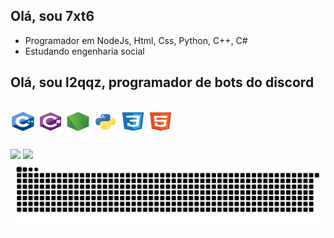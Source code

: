 ## Olá, sou 7xt6
- Programador em NodeJs, Html, Css, Python, C++, C#
- Estudando engenharia social

## Olá, sou l2qqz, programador de bots do discord


<div style="display: inline_block"><br>
<img align="center" alt="l2qqz-Cplusplus" height="30" width="40" src="https://raw.githubusercontent.com/devicons/devicon/master/icons/cplusplus/cplusplus-original.svg">
<img align="center" alt="l2qqz-Csharp" height="30" width="40" src="https://raw.githubusercontent.com/devicons/devicon/master/icons/csharp/csharp-original.svg">
<img align="center" alt="l2qqz-Nodejs" height="30" width="40" src="https://raw.githubusercontent.com/devicons/devicon/master/icons/nodejs/nodejs-original.svg">
<img align="center" alt="l2qqz-Python" height="30" width="40" src="https://raw.githubusercontent.com/devicons/devicon/master/icons/python/python-original.svg">
<img align="center" alt="l2qqz-CSS" height="30" width="40" src="https://raw.githubusercontent.com/devicons/devicon/master/icons/css3/css3-original.svg">
<img align="center" alt="l2qqz-HTML" height="30" width="40" src="https://raw.githubusercontent.com/devicons/devicon/master/icons/html5/html5-original.svg">
</div>
  
  ##
 
<div> 
 	<a href="https://www.twitch.tv/l2qqz" target="_blank"><img src="https://img.shields.io/badge/Twitch-9146FF?style=for-the-badge&logo=twitch&logoColor=white" target="_blank"></a>
 <a href="https://discord.gg/q8P5fMP2aU" target="_blank"><img src="https://img.shields.io/badge/Discord-7289DA?style=for-the-badge&logo=discord&logoColor=white" target="_blank"></a>
  
</div>

<picture align="center">
  <source media="(prefers-color-scheme: dark)" srcset="https://raw.githubusercontent.com/l2qqz/l2qqz/output/github-contribution-grid-snake-dark.svg">
  <source media="(prefers-color-scheme: light)" srcset="https://raw.githubusercontent.com/l2qqz/l2qqz/output/github-contribution-grid-snake-dark.svg">
  <img align="center" alt="github contribution grid snake animation" src="https://raw.githubusercontent.com/l2qqz/l2qqz/output/github-contribution-grid-snake.svg">
</picture>

